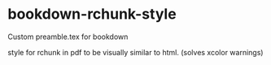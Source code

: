 # bookdown-rchunk-style
Custom preamble.tex for bookdown

style for rchunk in pdf to be visually similar to html. (solves xcolor warnings)

